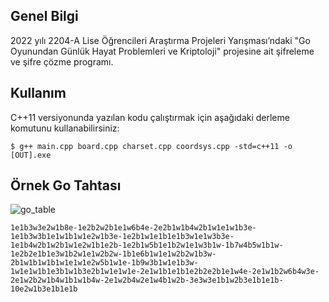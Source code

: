 ## Genel Bilgi
2022 yılı 2204-A Lise Öğrencileri Araştırma Projeleri Yarışması’ndaki "Go Oyunundan Günlük Hayat Problemleri ve Kriptoloji" projesine ait şifreleme ve şifre çözme programı.
	
## Kullanım
C++11 versiyonunda yazılan kodu çalıştırmak için aşağıdaki derleme komutunu kullanabilirsiniz:
```
$ g++ main.cpp board.cpp charset.cpp coordsys.cpp -std=c++11 -o [OUT].exe
```

## Örnek Go Tahtası
![go_table](https://user-images.githubusercontent.com/70114068/153755953-2c8d4ad1-2a53-4c85-a7d2-94ccdc25d22a.png)
```
1e1b3w3e2w1b8e-1e2b2w2b1e1w6b4e-2e2b1w1b4w2b1w1e1w1b3e-1e1b3w3b1e1w1b1w1e2w1b3e-1e2b1w1e1b1e1b3w1e1w3b3e-1e1b4w2b1w2b1w1e2w1b1e2b-1e2b1w5b1e1b2w1e1w3b1w-1b7w4b5w1b1w-1e2b2e1b1e3w1b2w1e1w2b2w-1b1e6b1w1e1w2b2w1b3w-2b1w1b1w1b1w1e1w1e2w5b1w1e-1b9w3b1w1e1b3w-1w1e1w1b1e3b1w1b3e2b1w1e1w1e-2e1w1b1e1b1e2b2e2b1e1w4e-2e1w1b2w6b4w3e-2e1w2b2w1b4w1b1w1b4w-2e1w2b4w2e1w4b1w2b-3e3w3e1b1w2b3e1b1e1b-10e2w1b3e1b1e1b
```
